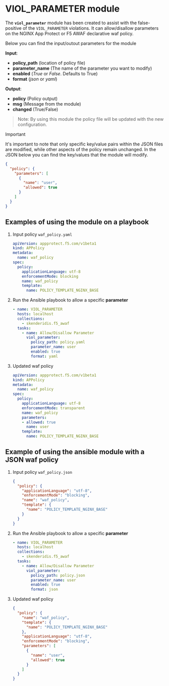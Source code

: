 # VIOL_PARAMETER module

The **`viol_parameter`** module has been created to assist with the false-positive of the `VIOL_PARAMETER` violations. It can allow/disallow parameters on the NGINX App Protect or F5 AWAF declarative waf policy.

Below you can find the input/outout parameters for the module

**Input**:
- **policy_path** (location of policy file)
- **parameter_name** (The name of the parameter you want to modify)
- **enabled** (*True* or *False*. Defaults to True)
- **format** (*json* or *yaml*)

**Output**:
- **policy** (Policy output)
- **msg** (Message from the module)
- **changed** (True/False)

> Note: By using this module the policy file will be updated with the new configuration.

> [!IMPORTANT] 
It's important to note that only specific key/value pairs within the JSON files are modified, while other aspects of the policy remain unchanged.
In the JSON below you can find the key/values that the module will modify.

```json
{
  "policy": {
    "parameters": [
      {
        "name": "user",
        "allowed": true
      }
    ]
  }
}
```

## Examples of using the module on a playbook
1. Input policy `waf_policy.yaml` 
    ```yaml
    apiVersion: appprotect.f5.com/v1beta1
    kind: APPolicy
    metadata:
      name: waf_policy
    spec:
      policy:
        applicationLanguage: utf-8
        enforcementMode: blocking
        name: waf_policy
        template:
          name: POLICY_TEMPLATE_NGINX_BASE
    ```

2. Run the Ansible playbook to allow a specific **parameter**
    ```yaml
    - name: VIOL_PARAMETER
      hosts: localhost
      collections:
        - skenderidis.f5_awaf   
      tasks:
        - name: Allow/Disallow Parameter
          viol_parameter:
            policy_path: policy.yaml
            parameter_name: user
            enabled: true
            format: yaml
    ```

3. Updated waf policy
    ```yaml
    apiVersion: appprotect.f5.com/v1beta1
    kind: APPolicy
    metadata:
      name: waf_policy
    spec:
      policy:
        applicationLanguage: utf-8
        enforcementMode: transparent
        name: waf_policy
        parameters:
        - allowed: true
          name: user
        template:
          name: POLICY_TEMPLATE_NGINX_BASE
    ```

## Example of using the ansible module with a JSON waf policy
1. Input policy `waf_policy.json`
    ```json
    {
      "policy": {
        "applicationLanguage": "utf-8",
        "enforcementMode": "blocking",
        "name": "waf_policy",
        "template": {
          "name": "POLICY_TEMPLATE_NGINX_BASE"
        }
      }
    }
    ```

2. Run the Ansible playbook to allow a specific **parameter**
    ```yaml
    - name: VIOL_PARAMETER
      hosts: localhost
      collections:
        - skenderidis.f5_awaf   
      tasks:
        - name: Allow/Disallow Parameter
          viol_parameter:
            policy_path: policy.json
            parameter_name: user
            enabled: true
            format: json
    ```

3. Updated waf policy
    ```json
    {
      "policy": {
        "name": "waf_policy",
        "template": {
          "name": "POLICY_TEMPLATE_NGINX_BASE"
        },
        "applicationLanguage": "utf-8",
        "enforcementMode": "blocking",
        "parameters": [
          {
            "name": "user",
            "allowed": true
          }
        ]
      }
    }
    ```